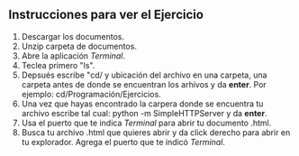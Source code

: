 ## Instrucciones para ver el Ejercicio

1. Descargar los documentos.
2. Unzip carpeta de documentos.
3. Abre la aplicación _Terminal_.
4. Teclea primero "ls".
5. Depsués escribe "cd/ y ubicación del archivo en una carpeta, una carpeta antes de donde se encuentran los arhivos y da **enter**. Por ejemplo: cd/Programación/Ejercicios.
6. Una vez que hayas encontrado la carpera donde se encuentra tu archivo escribe tal cual: python -m SimpleHTTPServer y da **enter**.
7. Usa el puerto que te indica _Terminal_ para abrir tu documento .html.
8. Busca tu archivo .html que quieres abrir y da click derecho para abrir en tu explorador. Agrega el puerto que te indicó _Terminal_.
